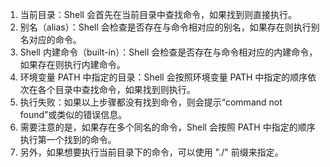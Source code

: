 1. 当前目录：Shell 会首先在当前目录中查找命令，如果找到则直接执行。
2. 别名（alias）：Shell 会检查是否存在与命令相对应的别名，如果存在则执行别名对应的命令。
3. Shell 内建命令（built-in）：Shell 会检查是否存在与命令相对应的内建命令，如果存在则执行内建命令。
4. 环境变量 PATH 中指定的目录：Shell 会按照环境变量 PATH 中指定的顺序依次在各个目录中查找命令，如果找到则执行。
4. 执行失败：如果以上步骤都没有找到命令，则会提示“command not found”或类似的错误信息。
5. 需要注意的是，如果存在多个同名的命令，Shell 会按照 PATH 中指定的顺序执行第一个找到的命令。
6. 另外，如果想要执行当前目录下的命令，可以使用 "./" 前缀来指定。
